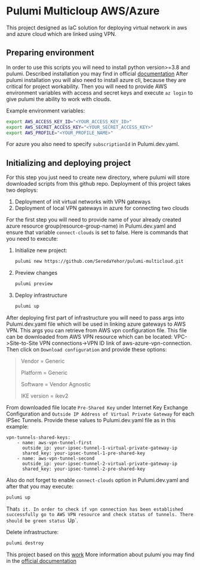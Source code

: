 # Pulumi Multicloup AWS/Azure

This project designed as IaC solution for deploying virtual network in aws and azure cloud which are linked using VPN.

## Preparing environment

In order to use this scripts you will need to install python version>=3.8 and pulumi. Described installation you may find in official [documentation](https://www.pulumi.com/docs/iac/download-install/)
After pulumi installation you will also need to install azure cli, because they are critical for project workability. Then you will need to provide AWS environment variables with access and secret keys and execute `az login` to give pulumi the ability to work with clouds.

Example environment variables:

```sh
export AWS_ACCESS_KEY_ID="<YOUR_ACCESS_KEY_ID>"
export AWS_SECRET_ACCESS_KEY="<YOUR_SECRET_ACCESS_KEY>"
export AWS_PROFILE="<YOUR_PROFILE_NAME>"
```

For azure you also need to specify `subscriptionId` in Pulumi.dev.yaml.

## Initializing and deploying project

For this step you just need to create new directory, where pulumi will store downloaded scripts from this github repo.
Deployment of this project takes two deploys:

1. Deployment of init virtual networks with VPN gateways
2. Deployment of local VPN gateways in azure for connecting two clouds

For the first step you will need to provide name of your already created azure resource group(resource-group-name) in Pulumi.dev.yaml and ensure that variable `connect-clouds` is set to false.
Here is commands that you need to execute:

1. Initialize new project:
   ```sh
   pulumi new https://github.com/SeredaYehor/pulumi-multicloud.git
   ```
2. Preview changes
   ```sh
   pulumi preview
   ```
3. Deploy infrastructure
   ```sh
   pulumi up
   ```

After deploying first part of infrastructure you will need to pass args into Pulumi.dev.yaml file which will be used in linking azure gateways to AWS VPN.
This args you can retrieve from AWS vpn configuration file. This file can be downloaded from AWS VPN resource which can be located: VPC->Site-to-Site VPN connections->VPN ID link of aws-azure-vpn-connection. Then click on `Download configuration` and provide these options:

> Vendor = Generic
>
> Platform = Generic
>
> Software = Vendor Agnostic
>
> IKE version = ikev2

From downloaded file locate `Pre-Shared Key` under Internet Key Exchange Configuration and `Outside IP Address of Virtual Private Gateway` for each IPSec Tunnels.
Provide these values to Pulumi.dev.yaml file as in this example:

```
vpn-tunnels-shared-keys:
    - name: aws-vpn-tunnel-first
      outside_ip: your-ipsec-tunnel-1-virtual-private-gateway-ip
      shared_key: your-ipsec-tunnel-1-pre-shared-key
    - name: aws-vpn-tunnel-second
      outside_ip: your-ipsec-tunnel-2-virtual-private-gateway-ip
      shared_key: your-ipsec-tunnel-2-pre-shared-key
```

Also do not forget to enable `connect-clouds` option in Pulumi.dev.yaml and after that you may execute:

```sh
pulumi up
```

That`s it. In order to check if vpn connection has been established successfully go to AWS VPN resource and check status of tunnels. There should be green status `Up`.

Delete infrastructure:
```sh
pulumi destroy
```

This project based on this [work](https://kallakruparaju.medium.com/seamless-integration-establishing-private-connectivity-between-aws-and-azure-cloud-environments-39ba5992913f)
More information about pulumi you may find in the [official documentation](https://www.pulumi.com/docs/iac/download-install/)
